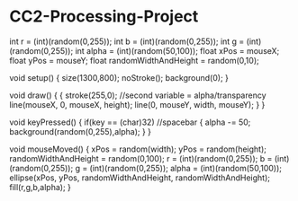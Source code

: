 # CC2-Processing-Project

int r = (int)(random(0,255));
int b = (int)(random(0,255));
int g = (int)(random(0,255));
int alpha = (int)(random(50,100));
float xPos = mouseX;
float yPos = mouseY;
float randomWidthAndHeight = random(0,10);

void setup()
{
  size(1300,800);
  noStroke();
  background(0);
}

void draw()
{
  {
  stroke(255,0); //second variable = alpha/transparency
  line(mouseX, 0, mouseX, height);
  line(0, mouseY, width, mouseY); 
  }
}

void keyPressed()
{
  if(key == (char)32) //spacebar
  {
    alpha -= 50;
    background(random(0,255),alpha);
  }
}

void mouseMoved()
{
  xPos = random(width);
  yPos = random(height);
  randomWidthAndHeight = random(0,100);
  r = (int)(random(0,255));
  b = (int)(random(0,255));
  g = (int)(random(0,255));
  alpha = (int)(random(50,100));
  ellipse(xPos, yPos, randomWidthAndHeight, randomWidthAndHeight);
  fill(r,g,b,alpha);
}
